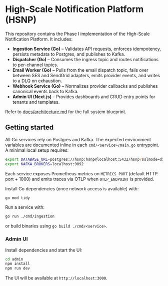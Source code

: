 
# High-Scale Notification Platform (HSNP)

This repository contains the Phase I implementation of the High-Scale Notification Platform. It includes:

- **Ingestion Service (Go)** – Validates API requests, enforces idempotency, persists metadata to Postgres, and publishes to Kafka.
- **Dispatcher (Go)** – Consumes the ingress topic and routes notifications to per-channel topics.
- **Email Worker (Go)** – Pulls from the email dispatch topic, fails over between SES and SendGrid adapters, emits provider events, and writes to a DLQ on exhaustion.
- **Webhook Service (Go)** – Normalizes provider callbacks and publishes canonical events back to Kafka.
- **Admin UI (Next.js)** – Provides dashboards and CRUD entry points for tenants and templates.

Refer to [docs/architecture.md](docs/architecture.md) for the full system blueprint.

## Getting started

All Go services rely on Postgres and Kafka. The expected environment variables are documented inline in each `cmd/<service>/main.go` entrypoint. A minimal local setup requires:

```bash
export DATABASE_URL=postgres://hsnp:hsnp@localhost:5432/hsnp?sslmode=disable
export KAFKA_BROKERS=localhost:9092
```

Each service exposes Prometheus metrics on `METRICS_PORT` (default HTTP port + 1000) and emits traces via OTLP when `OTLP_ENDPOINT` is provided.

Install Go dependencies (once network access is available) with:

```bash
go mod tidy
```

Run a service with:

```bash
go run ./cmd/ingestion
```

or build binaries using `go build ./cmd/<service>`.

### Admin UI

Install dependencies and start the UI:

```bash
cd admin
npm install
npm run dev
```

The UI will be available at `http://localhost:3000`.

